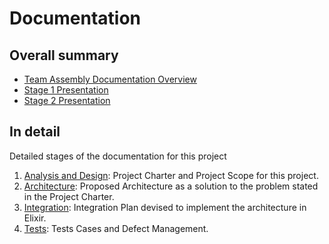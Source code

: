 # Documentation

## Overall summary

- [Team Assembly Documentation Overview](https://github.com/hiphoox/c202-assembly/blob/master/docs/TeamAssembly_Documentation_Overview.pdf)
- [Stage 1 Presentation](https://github.com/hiphoox/c202-assembly/blob/master/docs/presentations/Stage1/Stage1-Integers-Presentation.pdf)
- [Stage 2 Presentation](https://github.com/hiphoox/c202-assembly/blob/master/docs/presentations/2-Stage/Team%20Assembly%20-%20Second%20Stage.pdf)

## In detail

Detailed stages of the documentation for this project

1. [Analysis and Design](https://github.com/hiphoox/c202-assembly/tree/master/docs/analysis_design): Project Charter and Project Scope for this project. 
2. [Architecture](https://github.com/hiphoox/c202-assembly/tree/master/docs/architecture): Proposed Architecture as a solution to the problem stated in the Project Charter. 
3. [Integration](https://github.com/hiphoox/c202-assembly/tree/master/docs/integration_plan): Integration Plan devised to implement the architecture in Elixir. 
4. [Tests](https://github.com/hiphoox/c202-assembly/tree/master/docs/testing_integration): Tests Cases and Defect Management.